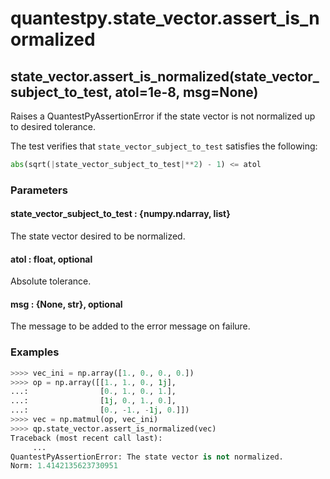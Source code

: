 # quantestpy.state_vector.assert_is_normalized

## state_vector.assert_is_normalized(state_vector_subject_to_test, atol=1e-8, msg=None)

Raises a QuantestPyAssertionError if the state vector is not normalized up to desired tolerance.

The test verifies that `state_vector_subject_to_test` satisfies the following:
```py
abs(sqrt(|state_vector_subject_to_test|**2) - 1) <= atol
```

### Parameters

#### state_vector_subject_to_test : \{numpy.ndarray, list\}
The state vector desired to be normalized.

#### atol : float, optional
Absolute tolerance.

#### msg : \{None, str}, optional
The message to be added to the error message on failure.


### Examples
```py
>>>> vec_ini = np.array([1., 0., 0., 0.])
>>>> op = np.array([[1., 1., 0., 1j],
...:                [0., 1., 0., 1.],
...:                [1j, 0., 1., 0.],
...:                [0., -1., -1j, 0.]])
>>>> vec = np.matmul(op, vec_ini)
>>>> qp.state_vector.assert_is_normalized(vec)
Traceback (most recent call last):
     ...
QuantestPyAssertionError: The state vector is not normalized.
Norm: 1.4142135623730951
```
